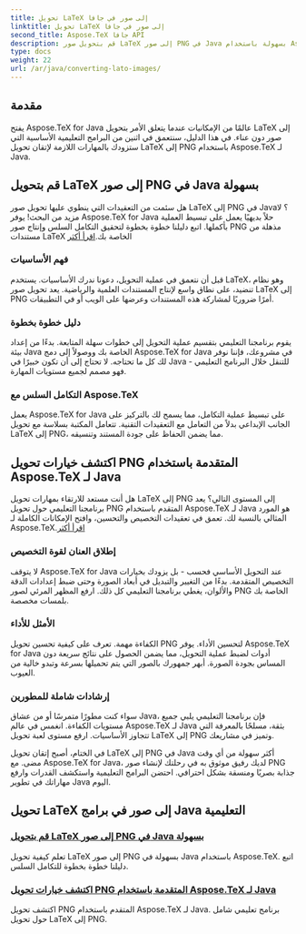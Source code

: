 ```yaml
---
title: تحويل LaTeX إلى صور في جافا
linktitle: تحويل LaTeX إلى صور في جافا
second_title: Aspose.TeX جافا API
description: قم بتحويل صور LaTeX إلى صور PNG في Java بسهولة باستخدام Aspose.TeX. استكشف الخيارات المتقدمة في برامجنا التعليمية الشاملة لتحقيق التكامل السلس.
type: docs
weight: 22
url: /ar/java/converting-lato-images/
---
```


## مقدمة

يفتح Aspose.TeX for Java عالمًا من الإمكانيات عندما يتعلق الأمر بتحويل LaTeX إلى صور دون عناء. في هذا الدليل، سنتعمق في اثنين من البرامج التعليمية الأساسية التي ستزودك بالمهارات اللازمة لإتقان تحويل LaTeX إلى PNG باستخدام Aspose.TeX لـ Java.

## قم بتحويل LaTeX إلى صور PNG في Java بسهولة

هل سئمت من التعقيدات التي ينطوي عليها تحويل صور LaTeX إلى PNG في Java؟ لا مزيد من البحث! يوفر Aspose.TeX for Java حلاً بديهيًا يعمل على تبسيط العملية بأكملها. اتبع دليلنا خطوة بخطوة لتحقيق التكامل السلس وإنتاج صور PNG مذهلة من مستندات LaTeX الخاصة بك.[اقرأ أكثر](./png-conversion/)

### فهم الأساسيات

قبل أن نتعمق في عملية التحويل، دعونا ندرك الأساسيات. يستخدم LaTeX، وهو نظام تنضيد، على نطاق واسع لإنتاج المستندات العلمية والرياضية. يعد تحويل صور LaTeX إلى PNG أمرًا ضروريًا لمشاركة هذه المستندات وعرضها على الويب أو في التطبيقات.

### دليل خطوة بخطوة

يقوم برنامجنا التعليمي بتقسيم عملية التحويل إلى خطوات سهلة المتابعة. بدءًا من إعداد بيئة Java الخاصة بك ووصولاً إلى دمج Aspose.TeX for Java في مشروعك، فإننا نوفر لك كل ما تحتاجه. لا تحتاج إلى أن تكون خبيرًا في Java للتنقل خلال البرنامج التعليمي - فهو مصمم لجميع مستويات المهارة.

### التكامل السلس مع Aspose.TeX

يعمل Aspose.TeX for Java على تبسيط عملية التكامل، مما يسمح لك بالتركيز على الجانب الإبداعي بدلاً من التعامل مع التعقيدات التقنية. تتعامل المكتبة بسلاسة مع تحويل LaTeX إلى PNG، مما يضمن الحفاظ على جودة المستند وتنسيقه.

## اكتشف خيارات تحويل PNG المتقدمة باستخدام Aspose.TeX لـ Java

 هل أنت مستعد للارتقاء بمهارات تحويل LaTeX إلى PNG إلى المستوى التالي؟ يعد برنامجنا التعليمي حول تحويل PNG المتقدم باستخدام Aspose.TeX لـ Java هو المورد المثالي بالنسبة لك. تعمق في تعقيدات التخصيص والتحسين، وافتح الإمكانات الكاملة لـ Aspose.TeX.[اقرأ أكثر](./advanced-png-conversion/)

### إطلاق العنان لقوة التخصيص

لا يتوقف Aspose.TeX for Java عند التحويل الأساسي فحسب - بل يزودك بخيارات التخصيص المتقدمة. بدءًا من التغيير والتبديل في أبعاد الصورة وحتى ضبط إعدادات الدقة والألوان، يغطي برنامجنا التعليمي كل ذلك. ارفع المظهر المرئي لصور PNG الخاصة بك بلمسات مخصصة.

### الأمثل للأداء

الكفاءة مهمة. تعرف على كيفية تحسين تحويل PNG لتحسين الأداء. يوفر Aspose.TeX for Java أدوات لضبط عملية التحويل، مما يضمن الحصول على نتائج سريعة دون المساس بجودة الصورة. أبهر جمهورك بالصور التي يتم تحميلها بسرعة وتبدو خالية من العيوب.

### إرشادات شاملة للمطورين

سواء كنت مطورًا متمرسًا أو من عشاق Java، فإن برنامجنا التعليمي يلبي جميع مستويات الكفاءة. انغمس في عالم Aspose.TeX لـ Java بثقة، مسلحًا بالمعرفة التي تتجاوز الأساسيات. ارفع مستوى لعبة تحويل LaTeX إلى PNG وتميز في مشاريعك.

في الختام، أصبح إتقان تحويل LaTeX إلى PNG في Java أكثر سهولة من أي وقت مضى. مع Aspose.TeX for Java، لديك رفيق موثوق به في رحلتك لإنشاء صور PNG جذابة بصريًا ومنسقة بشكل احترافي. احتضن البرامج التعليمية واستكشف القدرات وارفع مهاراتك في تطوير Java اليوم.
## تحويل LaTeX إلى صور في برامج Java التعليمية
### [قم بتحويل LaTeX إلى صور PNG في Java بسهولة](./png-conversion/)
تعلم كيفية تحويل LaTeX إلى صور PNG بسهولة في Java باستخدام Aspose.TeX. اتبع دليلنا خطوة بخطوة للتكامل السلس.
### [اكتشف خيارات تحويل PNG المتقدمة باستخدام Aspose.TeX لـ Java](./advanced-png-conversion/)
اكتشف تحويل PNG المتقدم باستخدام Aspose.TeX لـ Java. برنامج تعليمي شامل حول تحويل LaTeX إلى PNG.